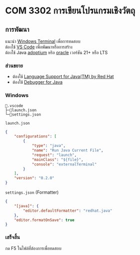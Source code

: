 # COM 3302 การเขียนโปรแกรมเชิงวัตถุ

## การพัฒนา

แนะนำ [Windows Terminal](https://www.microsoft.com/store/productid/9N0DX20HK701?ocid=pdpshare) เพื่อการทดสอบ<br>
ต้องใช้ [VS Code](https://code.visualstudio.com) เพื่อพัฒนาหรือการสร้าง<br>
ต้องใช้ Java [adoptium](https://adoptium.net/temurin/releases?arch=x64) หริอ [oracle](https://www.oracle.com/asean/java/technologies/downloads/) เวอร์ชัน 21+ หรือ LTS

### ส่วนขยาย

- ต้องใช้ [Language Support for Java(TM) by Red Hat](ttps://marketplace.visualstudio.com/items?itemName=redhat.java)
- ต้องใช้ [Debugger for Java](hhttps://marketplace.visualstudio.com/items?itemName=vscjava.vscode-java-debug)

### Windows

```text
📂.vscode
├─📄launch.json
└─📄settings.json
```

`launch.json`

```json
{
	"configurations": [
		{
			"type": "java",
			"name": "Run Java Current File",
			"request": "launch",
			"mainClass": "${file}",
			"console": "externalTerminal"
		}
	],
	"version": "0.2.0"
}
```

`settings.json` (Formatter)

```json
{
	"[java]": {
		"editor.defaultFormatter": "redhat.java"
	},
	"editor.formatOnSave": true
}
```

### เสร็จสิ้น

กด F5 ในไฟล์ที่ต้องการเพื่อทดสอบ<br>
